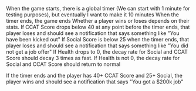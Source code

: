 When the game starts, there is a global timer (We can start with 1 minute for testing purposes), but eventually I want to make it 10 minutes
When the timer ends, the game ends
Whether a player wins or loses depends on their stats.
If CCAT Score drops below 40 at any point before the timer ends, that player loses and should see a notification that says something like "You have been kicked out"
If Social Score is below 25 when the timer ends, that player loses and should see a notification that says something like "You did not get a job offer"
If Health drops to 0, the decay rate for Social and CCAT Score should decay 3 times as fast.  If Health is not 0, the decay rate for Social and CCAT Score should return to normal

If the timer ends and the player has 40+ CCAT Score and 25+ Social, the player wins and should see a notification that says "You got a $200k job"